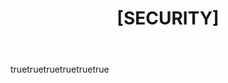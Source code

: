 ---
name: Security Vulnerability
about: Report a security vulnerability in CodeGuardian
title: "[SECURITY] "
labels: security
assignees: ''

body:
- type: markdown
  attributes:
    value: |
      **Important:** If this is a security vulnerability, please report it responsibly. For sensitive issues, consider reporting privately via email to security@codeguardian.dev or through our security advisory process.

- type: textarea
  id: description
  attributes:
    label: Vulnerability Description
    description: A clear description of the vulnerability.
  validations:
    required: true

- type: textarea
  id: impact
  attributes:
    label: Impact
    description: Describe the potential impact of this vulnerability.
  validations:
    required: true

- type: textarea
  id: reproduction
  attributes:
    label: Steps to Reproduce
    description: Steps to reproduce the vulnerability.
  validations:
    required: true

- type: textarea
  id: mitigation
  attributes:
    label: Suggested Mitigation
    description: Any suggested ways to mitigate or fix the issue.

- type: checkboxes
  id: disclosure
  attributes:
    label: Disclosure Preferences
    options:
      - label: I would like to be credited for this discovery.
      - label: I prefer to remain anonymous.
---